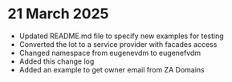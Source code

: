 # 21 March 2025

- Updated README.md file to specify new examples for testing
- Converted the lot to a service provider with facades access
- Changed namespace from eugenevdm to eugenefvdm
- Added this change log
- Added an example to get owner email from ZA Domains
